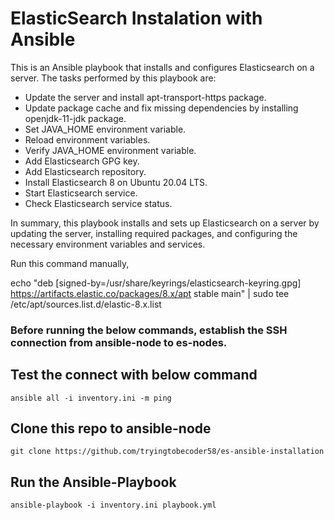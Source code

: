 # ElasticSearch Instalation with Ansible

This is an Ansible playbook that installs and configures Elasticsearch on a server. The tasks performed by this playbook are:

- Update the server and install apt-transport-https package.
- Update package cache and fix missing dependencies by installing openjdk-11-jdk package.
- Set JAVA_HOME environment variable.
- Reload environment variables.
- Verify JAVA_HOME environment variable.
- Add Elasticsearch GPG key.
- Add Elasticsearch repository.
- Install Elasticsearch 8 on Ubuntu 20.04 LTS.
- Start Elasticsearch service.
- Check Elasticsearch service status.

In summary, this playbook installs and sets up Elasticsearch on a server by updating the server, installing required packages, and configuring the necessary environment variables and services.


Run this command manually,

echo "deb [signed-by=/usr/share/keyrings/elasticsearch-keyring.gpg] https://artifacts.elastic.co/packages/8.x/apt stable main" | sudo tee /etc/apt/sources.list.d/elastic-8.x.list



### Before running the below commands, establish the SSH connection from ansible-node to es-nodes.

## Test the connect with below command

	ansible all -i inventory.ini -m ping

## Clone this repo to ansible-node

	git clone https://github.com/tryingtobecoder58/es-ansible-installation

## Run the Ansible-Playbook
	
	ansible-playbook -i inventory.ini playbook.yml
